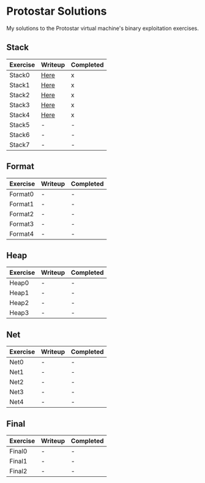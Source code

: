 # Protostar Solutions
My solutions to the Protostar virtual machine's binary exploitation
exercises.

## Stack
 Exercise | Writeup                 | Completed
----------|-------------------------|-----------
 Stack0   | [Here](stack/stack0.md) | x
 Stack1   | [Here](stack/stack1.md) | x
 Stack2   | [Here](stack/stack2.md) | x
 Stack3   | [Here](stack/stack3.md) | x
 Stack4   | [Here](stack/stack4.md) | x
 Stack5   | -                       | -
 Stack6   | -                       | -
 Stack7   | -                       | -

## Format
 Exercise | Writeup | Completed
----------|---------|-----------
 Format0  | -       | -
 Format1  | -       | -
 Format2  | -       | -
 Format3  | -       | -
 Format4  | -       | -

## Heap
 Exercise | Writeup | Completed
----------|---------|-----------
 Heap0    | -       | -
 Heap1    | -       | -
 Heap2    | -       | -
 Heap3    | -       | -

## Net
 Exercise | Writeup | Completed
----------|---------|-----------
 Net0     | -       | -
 Net1     | -       | -
 Net2     | -       | -
 Net3     | -       | -
 Net4     | -       | -

## Final
 Exercise | Writeup | Completed
----------|---------|-----------
 Final0   | -       | -
 Final1   | -       | -
 Final2   | -       | -
